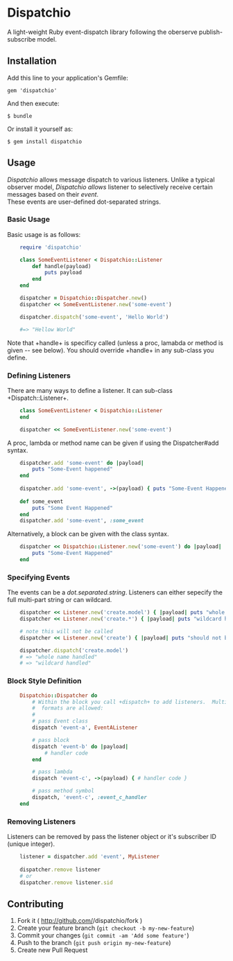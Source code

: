 # Dispatchio

A light-weight Ruby event-dispatch library following the oberserve publish-subscribe model.

## Installation

Add this line to your application's Gemfile:

    gem 'dispatchio'

And then execute:

    $ bundle

Or install it yourself as:

    $ gem install dispatchio

## Usage

*Dispatchio* allows message dispatch to various listeners.  Unlike a typical observer model, 
*Dispatchio allows* listener to selectively receive certain messages based on their *event*.  
These events are user-defined dot-separated strings.

### Basic Usage

Basic usage is as follows:

```ruby
	require 'dispatchio'

	class SomeEventListener < Dispatchio::Listener
		def handle(payload)
			puts payload
		end
	end

	dispatcher = Dispatchio::Dispatcher.new()
	dispatcher << SomeEventListener.new('some-event')

	dispatcher.dispatch('some-event', 'Hello World')

	#=> "Hellow World"
```

Note that +handle+ is specificy called (unless a proc, lamabda or method is given -- see 
below).  You should override +handle+ in any sub-class you define.

### Defining Listeners

There are many ways to define a listener.  It can sub-class +Dispatch::Listener+.
```ruby
	class SomeEventListener < Dispatchio::Listener
	end

	dispatcher << SomeEventListener.new('some-event')
```

A proc, lambda or method name can be given if using the Dispatcher#add syntax.
```ruby
	dispatcher.add 'some-event' do |payload|
		puts "Some-Event happened"
	end
	
	dispatcher.add 'some-event', ->(payload) { puts "Some-Event Happened" }
	
	def some_event
		puts "Some Event Happened"
	end
	dispatcher.add 'some-event', :some_event

```

Alternatively, a block can be given with the class syntax.
```ruby
	dispatcher << Dispatchio::Listener.new('some-event') do |payload|
		puts "Some-Event Happened"
	end
```

### Specifying Events

The events can be a *dot.separated.string*.  Listeners can either sepecify the full 
multi-part string or can wildcard. 

```ruby
	dispatcher << Listener.new('create.model') { |payload| puts "whole name handled" }
	dispatcher << Listener.new('create.*') { |payload| puts "wildcard handled" }

	# note this will not be called
	dispatcher << Listener.new('create') { |payload| puts "should not be handled" }

	dispatcher.dispatch('create.model')
	# => "whole name handled"
	# => "wildcard handled"
```

### Block Style Definition

```ruby
	Dispatchio::Dispatcher do
		# Within the block you call +dispatch+ to add listeners.  Multiple 
		#  formats are allowed:
		#
		# pass Event class
		dispatch 'event-a', EventAListener

		# pass block
		dispatch 'event-b' do |payload|
			# handler code
		end

		# pass lambda
		dispatch 'event-c', ->(payload) { # handler code }

		# pass method symbol
		dispatch, 'event-c', :event_c_handler
	end
```

### Removing Listeners

Listeners can be removed by pass the listener object or it's subscriber ID (unique integer).

```ruby
	listener = dispatcher.add 'event', MyListener
	
	dispatcher.remove listener
	# or
	dispatcher.remove listener.sid

```


## Contributing

1. Fork it ( http://github.com/<my-github-username>/dispatchio/fork )
2. Create your feature branch (`git checkout -b my-new-feature`)
3. Commit your changes (`git commit -am 'Add some feature'`)
4. Push to the branch (`git push origin my-new-feature`)
5. Create new Pull Request
